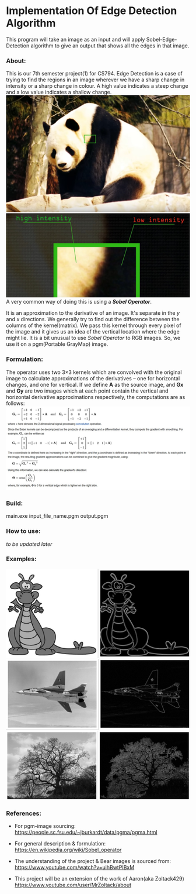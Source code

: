 # Implementation Of Edge Detection Algorithm
This program will take an image as an input and will apply Sobel-Edge-Detection algorithm to give an output that shows all the edges in that image.

### About:
This is our 7th semester project(1) for CS794. 
Edge Detection is a case of trying to find the regions in an image wherever we have a sharp change in intensity or a sharp change in colour. A high value indicates a steep change and a low value indicates a shallow change.
![alt text](https://github.com/zerospook/EdgeDet/blob/master/images/bear1.jpg "Image of a Bear")
![alt text](https://github.com/zerospook/EdgeDet/blob/master/images/bear2.jpg "Magnified image showing High and Low density fields")
A very common way of doing this is using a **_Sobel Operator_**. 

It is an approximation to the derivative of an image. It's separate in the _y_ and _x_ directions. We generally try to find out the difference between the columns of the kernel(matrix). We pass this kernel through every pixel of the image and it gives us an idea of the vertical location where the edge might lie. It is a bit unusual to use _Sobel Operator_ to RGB images. So, we use it on a pgm(Portable GrayMap) image.

### Formulation:

The operator uses two 3×3 kernels which are convolved with the original image to calculate approximations of the derivatives – one for horizontal changes, and one for vertical. If we define **A** as the source image, and **Gx** and **Gy** are two images which at each point contain the vertical and horizontal derivative approximations respectively, the computations are as follows:
![alt text](https://github.com/zerospook/EdgeDet/blob/master/images/sobel.jpg "Formulation")

### Build:
main.exe input_file_name.pgm output.pgm

### How to use:
_to be updated later_

### Examples:
![alt text](https://github.com/zerospook/EdgeDet/blob/master/images/dragon.jpg "a 475 wide by 460 high image of a cartoon dragon")
![alt text](https://github.com/zerospook/EdgeDet/blob/master/images/f14.jpg "a 640 wide by 480 high image of an F14 fighter jet")
![alt text](https://github.com/zerospook/EdgeDet/blob/master/images/fractral_tree.jpg " a photograph of a tree suggesting a fractal structure")

### References:
* For pgm-image sourcing:
https://people.sc.fsu.edu/~jburkardt/data/pgma/pgma.html

* For general description & formulation:
https://en.wikipedia.org/wiki/Sobel_operator

* The understanding of the project & Bear images is sourced from:
https://www.youtube.com/watch?v=uihBwtPIBxM

* This project will be an extension of the work of Aaron(aka Zoltack429)
https://www.youtube.com/user/MrZoltack/about
